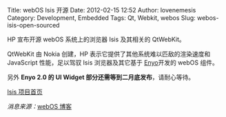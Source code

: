 Title: webOS Isis 开源
Date: 2012-02-15 12:52
Author: lovenemesis
Category: Development, Embedded
Tags: Qt, Webkit, webos
Slug: webos-isis-open-sourced

HP 宣布开源 webOS 系统上的浏览器 Isis 及其相关的 QtWebKit。

QtWebKit 由 Nokia 创建，HP 表示它提供了其他系统难以匹敌的渲染速度和
JavaScript 性能，足以驾驭 Isis 浏览器及其它基于
[Enyo](http://linuxtoy.org/archives/enyo-20.html)开发的 webOS 组件。

另外 **Enyo 2.0 的 UI Widget 部分还需等到二月底发布**，请耐心等待。

[Isis 项目首页](http://isis-project.org/)

*消息来源：*[webOS
博客](http://developer.palm.com/blog/2012/02/sams-blog-february-releases-for-open-webos/)
